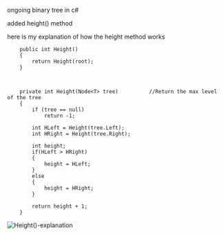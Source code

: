 ongoing binary tree in c#

added height() method

here is my explanation of how the height method works

        public int Height()
        {          
            return Height(root);       
        }


        
        private int Height(Node<T> tree)          //Return the max level of the tree
        {
            if (tree == null)
                return -1;

            int HLeft = Height(tree.Left);
            int HRight = Height(tree.Right);

            int height;
            if(HLeft > HRight)
            {
                height = HLeft;
            }
            else
            {
                height = HRight;
            }

            return height + 1;
        }

        
![Height()-explanation](https://github.com/user-attachments/assets/8f15066b-20f4-4dae-9f11-1be594942ec0)
